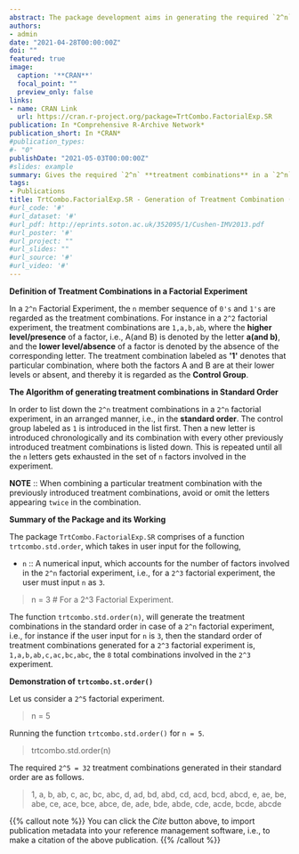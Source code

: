 ```yaml
---
abstract: The package development aims in generating the required `2^n` treatment combinations in a `2^n` Factorial Experiment, where each factor is at **two** levels each. The treatment combinations are generated in an order known as the  **standard order of treatment combinations**.
authors:
- admin
date: "2021-04-28T00:00:00Z"
doi: ""
featured: true
image:
  caption: '**CRAN**'
  focal_point: ""
  preview_only: false
links:
- name: CRAN Link
  url: https://cran.r-project.org/package=TrtCombo.FactorialExp.SR
publication: In *Comprehensive R-Archive Network*
publication_short: In *CRAN*
#publication_types:
#- "0"
publishDate: "2021-05-03T00:00:00Z"
#slides: example
summary: Gives the required `2^n` **treatment combinations** in a `2^n` symmetric **factorial** experiment in their respective **standard order**.
tags:
- Publications
title: TrtCombo.FactorialExp.SR - Generation of Treatment Combination (in Standard Order) in 2^n Factorial Experiment
#url_code: '#'
#url_dataset: '#'
#url_pdf: http://eprints.soton.ac.uk/352095/1/Cushen-IMV2013.pdf
#url_poster: '#'
#url_project: ""
#url_slides: ""
#url_source: '#'
#url_video: '#'
---
```


**Definition of Treatment Combinations in a Factorial Experiment**

In a `2^n` Factorial Experiment, the `n` member sequence of `0's` and `1's` are regarded as the treatment combinations. For instance in a `2^2` factorial experiment, the treatment combinations are `1,a,b,ab`, where the **higher level/presence** of a factor, i.e., A(and B) is denoted by the letter **a(and b)**, and the **lower level/absence** of a factor is denoted by the absence of the corresponding letter. The treatment combination labeled as **'1'** denotes that particular combination, where both the factors A and B are at their lower levels or absent, and thereby it is regarded as the **Control Group**.

**The Algorithm of generating treatment combinations in Standard Order**

In order to list down the `2^n` treatment combinations in a `2^n` factorial experiment, in an arranged manner, i.e., in the **standard order**. The control group labeled as `1` is introduced in the list first. Then a new letter is introduced chronologically and its combination with every other previously introduced treatment combinations is listed down. This is repeated until all the `n` letters gets exhausted in the set of `n` factors involved in the experiment.

**NOTE** :: When combining a particular treatment combination with the previously introduced treatment combinations, avoid or omit the letters appearing `twice` in the combination.

**Summary of the Package and its Working** 

The package `TrtCombo.FactorialExp.SR` comprises of a function `trtcombo.std.order`, which takes in user input for the following, 

* `n` :: A numerical input, which accounts for the number of factors involved in the `2^n` factorial experiment, i.e., for a `2^3` factorial experiment, the user must input `n` as `3`.

> n = 3 # For a 2^3 Factorial Experiment.

The function `trtcombo.std.order(n)`, will generate the treatment combinations in the standard order in case of a `2^n` factorial experiment, i.e., for instance if the user input for `n` is `3`, then the standard order of treatment combinations generated for a `2^3` factorial experiment is,
`1,a,b,ab,c,ac,bc,abc`, the `8` total combinations involved in the `2^3` experiment.


**Demonstration of `trtcombo.st.order()`**

Let us consider a `2^5` factorial experiment.

> n = 5

Running the function `trtcombo.std.order()` for `n = 5`.

> trtcombo.std.order(n)

The required `2^5 = 32` treatment combinations generated in their standard order are as follows.

> 1, a, b, ab, c, ac, bc, abc, d, ad, bd, abd, cd, acd, bcd, abcd, e, ae, be, abe, ce, ace, bce, abce, de, ade, bde, abde, cde, acde, bcde, abcde 

{{% callout note %}}
You can click the *Cite* button above, to import publication metadata into your reference management software, i.e., to make a citation of the above publication.
{{% /callout %}}

